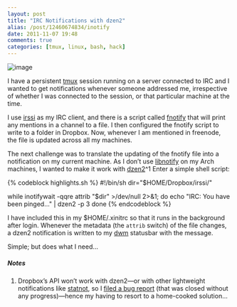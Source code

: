 ```yaml
---
layout: post
title: "IRC Notifications with dzen2"
alias: /post/12460674834/inotify
date: 2011-11-07 19:48
comments: true
categories: [tmux, linux, bash, hack]
---
```

![image](http://dl.dropbox.com/u/261312/Blog-images/irc-dzen.png)

I have a persistent [tmux](http://tmux.sourceforge.net/ "tmux homepage")
session running on a server connected to IRC and I wanted to get
notifications whenever someone addressed me, irrespective of whether I
was connected to the session, or that particular machine at the time.

I use [irssi](http://irssi.org/about "irssi homepage") as my IRC client,
and there is a script called
[fnotify](http://thorstenl.blogspot.com/2007/01/thls-irssi-notification-script.html "Blog post explaining fnotify")
that will print any mentions in a channel to a file. I then configured
the fnotify script to write to a folder in Dropbox. Now, whenever I am
mentioned in freenode, the file is updated across all my machines.

The next challenge was to translate the updating of the fnotify file
into a notification on my current machine. As I don’t use
[libnotify](http://developer.gnome.org/libnotify/ "libnotify reference manual")
on my Arch machines, I wanted to make it work with
[dzen2](http://sites.google.com/site/gotmor/dzen "dzen homepage")^1
Enter a simple shell script:

{% codeblock highlights.sh %}
#!/bin/sh
dir="$HOME/Dropbox/irssi/"

while inotifywait -qqre attrib "$dir" >/dev/null 2>&1; do
    echo "IRC: You have been pinged..." | dzen2 -p 3
done
{% endcodeblock %}

I have included this in my <span class="file">$HOME/.xinitrc</span> 
so that it runs in the background after login. Whenever the metadata 
(the `attrib` switch) of the file changes, a dzen2 notification is 
written to my
[dwm](http://dwm.suckless.org "THE supreme window manager") statusbar
with the message.

Simple; but does what I need…

##### Notes
1. Dropbox’s API won’t work with dzen2—or with other lightweight
notifications like
[statnot](https://github.com/halhen/statnot "statnot on github"), so I
[filed a bug report](http://dropbox.zendesk.com/requests/336478 "Closed Dropbox bug report")
(that was closed without any progress)—hence my having to resort to a
home-cooked solution…
